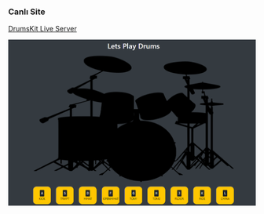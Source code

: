 ### Canlı Site

[DrumsKit Live Server](https://mffedai.github.io/Patika-FrontEnd/Week4/drumkit/index.html)

![screenshot](img/screenshot.png)